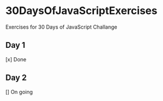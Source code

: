 # 30DaysOfJavaScriptExercises
Exercises for 30 Days of JavaScript Challange
## Day 1
[x] Done
## Day 2
[] On going
